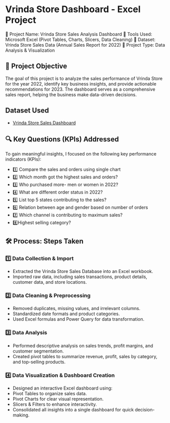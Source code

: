 # Vrinda Store Dashboard - Excel Project
📌 Project Name: Vrinda Store Sales Analysis Dashboard
📌 Tools Used: Microsoft Excel (Pivot Tables, Charts, Slicers, Data Cleaning)
📌 Dataset: Vrinda Store Sales Data (Annual Sales Report for 2022)
📌 Project Type: Data Analysis & Visualization
## 🎯 Project Objective
The goal of this project is to analyze the sales performance of Vrinda Store for the year 2022, identify key business insights, and provide actionable recommendations for 2023. The dashboard serves as a comprehensive sales report, helping the business make data-driven decisions.
## Dataset Used
- <a href="https://bit.ly/3X381ok">Vrinda Store Sales Dashboard</a>
## 🔍 Key Questions (KPIs) Addressed
To gain meaningful insights, I focused on the following key performance indicators (KPIs):
- 1️⃣ Compare the sales and orders using single chart
- 2️⃣ Which month got the highest sales and orders?
- 3️⃣ Who purchased more- men or women in 2022?
- 4️⃣ What are different order status in 2022?
- 5️⃣ List top 5 states contributing to the sales?
- 6️⃣ Relation between age and gender based on number of orders
- 7️⃣ Which channel is contributing to maximum sales?
- 8️⃣Highest selling category?
## 🛠️ Process: Steps Taken
### 1️⃣ Data Collection & Import
- Extracted the Vrinda Store Sales Database into an Excel workbook.
- Imported raw data, including sales transactions, product details, customer data, and store locations.
### 2️⃣ Data Cleaning & Preprocessing
- Removed duplicates, missing values, and irrelevant columns.
- Standardized date formats and product categories.
- Used Excel formulas and Power Query for data transformation.
### 3️⃣ Data Analysis
- Performed descriptive analysis on sales trends, profit margins, and customer segmentation.
- Created pivot tables to summarize revenue, profit, sales by category, and top-selling products.
### 4️⃣ Data Visualization & Dashboard Creation
- Designed an interactive Excel dashboard using:
- Pivot Tables to organize sales data.
- Pivot Charts for clear visual representation.
- Slicers & Filters to enhance interactivity.
- Consolidated all insights into a single dashboard for quick decision-making.
